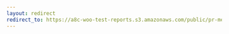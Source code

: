 ```yaml
---
layout: redirect
redirect_to: https://a8c-woo-test-reports.s3.amazonaws.com/public/pr-merge/41496/e2e/index.html
---
```

